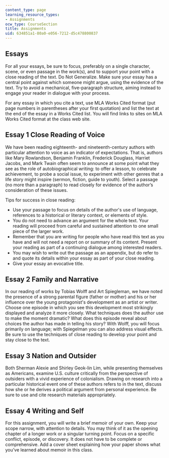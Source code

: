 ```yaml
---
content_type: page
learning_resource_types:
- Assignments
ocw_type: CourseSection
title: Assignments
uid: 634851a1-80a0-e056-7212-d5c478800837
---
```


Essays
------

For all your essays, be sure to focus, preferably on a single character, scene, or even passage in the work(s), and to support your point with a close reading of the text. Do Not Generalize. Make sure your essay has a central point against which someone might argue, using the evidence of the text. Try to avoid a mechanical, five-paragraph structure, aiming instead to engage your reader in dialogue with your process.

For any essay in which you cite a text, use MLA Works Cited format (put page numbers in parentheses after your first quotation) and list the text at the end of the essay in a Works Cited list. You will find links to sites on MLA Works Cited format at the class web site.

Essay 1 Close Reading of Voice
------------------------------

We have been reading eighteenth- and nineteenth-century authors with particular attention to voice as an indicator of expectations. That is, authors like Mary Rowlandson, Benjamin Franklin, Frederick Douglass, Harriet Jacobs, and Mark Twain often seem to announce at some point what they see as the role of autobiographical writing: to offer a lesson, to celebrate achievement, to probe a social issue, to experiment with other genres that a life story might inspire (sermon, fiction, guide to youth). Select a passage (no more than a paragraph) to read closely for evidence of the author’s consideration of these issues.

Tips for success in close reading:

*   Use your passage to focus on details of the author's use of language, references to a historical or literary context, or elements of style.
*   You do not need to advance an argument for the whole text. Your reading will proceed from careful and sustained attention to one small piece of the larger work.
*   Remember that you are writing for people who have read this text as you have and will not need a report on or summary of its content. Present your reading as part of a continuing dialogue among interested readers.
*   You may wish to write out the passage as an appendix, but do refer to and quote its details within your essay as part of your close reading.
*   Give your essay an evocative title.

Essay 2 Family and Narrative
----------------------------

In our reading of works by Tobias Wolff and Art Spiegleman, we have noted the presence of a strong parental figure (father or mother) and his or her influence over the young protagonist's development as an artist or writer. Choose one episode in which you see this development most strikingly displayed and analyze it more closely. What techniques does the author use to make the moment dramatic? What does this episode reveal about choices the author has made in telling his story? With Wolff, you will focus primarily on language; with Spiegelman you can also address visual effects. Be sure to use the techniques of close reading to develop your point and stay close to the text.

Essay 3 Nation and Outsider
---------------------------

Both Sherman Alexie and Shirley Geok-lin Lim, while presenting themselves as Americans, examine U.S. culture critically from the perspective of outsiders with a vivid experience of colonialism. Drawing on research into a particular historical event one of these authors refers to in the text, discuss how she or he derives a political argument from personal experience. Be sure to use and cite research materials appropriately.

Essay 4 Writing and Self
------------------------

For this assignment, you will write a brief memoir of your own. Keep your scope narrow, with attention to details. You may think of it as the opening chapter of a longer work or a singular turning point. Focus on a specific conflict, episode, or discovery. It does not have to be complete or comprehensive. Add a cover sheet explaining how your paper shows what you’ve learned about memoir in this class.